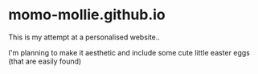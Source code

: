 # momo-mollie.github.io

This is my attempt at a personalised website..

I'm planning to make it aesthetic and include some cute little easter eggs (that are easily found)